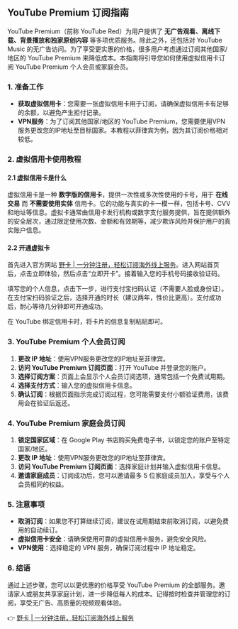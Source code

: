 ## YouTube Premium 订阅指南

YouTube Premium（前称 YouTube Red）为用户提供了 **无广告观看、离线下载、背景播放和独家原创内容** 等多项优质服务。除此之外，还包括对 YouTube Music 的无广告访问。为了享受更实惠的价格，很多用户考虑通过订阅其他国家/地区的 YouTube Premium 来降低成本。本指南将引导您如何使用虚拟信用卡订阅 YouTube Premium 个人会员或家庭会员。

### 1. 准备工作

- **获取虚拟信用卡**：您需要一张虚拟信用卡用于订阅，请确保虚拟信用卡有足够的余额，以避免产生拒付记录。
- **VPN服务**：为了订阅其他国家/地区的 YouTube Premium，您需要使用VPN服务更改您的IP地址至目标国家。本教程以菲律宾为例，因为其订阅价格相对较低。

### 2. 虚拟信用卡使用教程

#### 2.1 虚拟信用卡是什么

虚拟信用卡是一种 **数字版的信用卡**，提供一次性或多次性使用的卡号，用于 **在线交易** 而 **不需要使用实体** 信用卡。它的功能与真实的卡一模一样，包括卡号、CVV 和地址等信息。虚拟卡通常由信用卡发行机构或数字支付服务提供，旨在提供额外的安全层次，通过限定使用次数、金额和有效期等，减少欺诈风险并保护用户的真实账户信息。

#### 2.2 开通虚拟卡

首先进入官方网站 [野卡 | 一分钟注册，轻松订阅海外线上服务](https://bit.ly/bewildcard)。进入网站首页后，点击立即体验，然后点击“立即开卡”。接着输入您的手机号码接收验证码。

填写您的个人信息，点击下一步，进行支付宝扫码认证（不需要人脸或身份证）。在支付宝扫码验证之后，选择开通的时长（建议两年，性价比更高）。支付成功后，耐心等待几分钟即可开通成功。

在 YouTube 绑定信用卡时，将卡片的信息复制粘贴即可。

### 3. YouTube Premium 个人会员订阅

1. **更改 IP 地址**：使用VPN服务更改您的IP地址至菲律宾。
2. **访问 YouTube Premium 订阅页面**：打开 YouTube 并登录您的账户。
3. **选择订阅方案**：页面上会显示个人会员订阅选项，通常包括一个免费试用期。
4. **选择支付方式**：输入您的虚拟信用卡信息。
5. **确认订阅**：根据页面指示完成订阅过程，您可能需要支付小额验证费用，该费用会在验证后返还。

### 4. YouTube Premium 家庭会员订阅

1. **锁定国家区域**：在 Google Play 书店购买免费电子书，以锁定您的账户至特定国家/地区。
2. **更改 IP 地址**：使用VPN服务更改您的IP地址至菲律宾。
3. **访问 YouTube Premium 订阅页面**：选择家庭计划并输入虚拟信用卡信息。
4. **邀请家庭成员**：订阅成功后，您可以邀请最多 5 位家庭成员加入，享受与个人会员相同的权益。

### 5. 注意事项

- **取消订阅**：如果您不打算继续订阅，建议在试用期结束前取消订阅，以避免费用的自动续订。
- **虚拟信用卡安全**：请确保使用可靠的虚拟信用卡服务，避免安全风险。
- **VPN使用**：选择稳定的 VPN 服务，确保订阅过程中 IP 地址稳定。

### 6. 结语

通过上述步骤，您可以以更优惠的价格享受 YouTube Premium 的全部服务。邀请家人或朋友共享家庭计划，进一步降低每人的成本。记得按时检查并管理您的订阅，享受无广告、高质量的视频观看体验。

👉 [野卡 | 一分钟注册，轻松订阅海外线上服务](https://bit.ly/bewildcard)